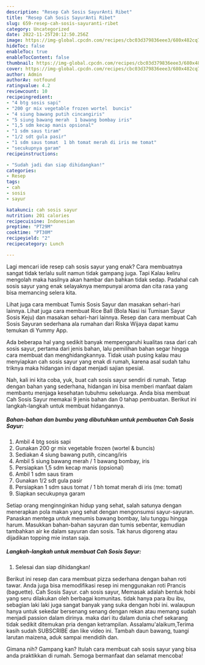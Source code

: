 ```yaml
---
description: "Resep Cah Sosis SayurAnti Ribet"
title: "Resep Cah Sosis SayurAnti Ribet"
slug: 659-resep-cah-sosis-sayuranti-ribet
category: Uncategorized
date: 2022-11-25T20:12:50.256Z
image: https://img-global.cpcdn.com/recipes/cbc03d379836eee3/680x482cq70/cah-sosis-sayur-foto-resep-utama.jpg
hideToc: false
enableToc: true
enableTocContent: false
thumbnail: https://img-global.cpcdn.com/recipes/cbc03d379836eee3/680x482cq70/cah-sosis-sayur-foto-resep-utama.jpg
cover: https://img-global.cpcdn.com/recipes/cbc03d379836eee3/680x482cq70/cah-sosis-sayur-foto-resep-utama.jpg
author: Admin
authorAv: notfound
ratingvalue: 4.2
reviewcount: 10
recipeingredient:
- "4 btg sosis sapi"
- "200 gr mix vegetable frozen wortel  buncis"
- "4 siung bawang putih cincangiris"
- "5 siung bawang merah  1 bawang bombay iris"
- "1,5 sdm kecap manis opsional"
- "1 sdm saus tiram"
- "1/2 sdt gula pasir"
- "1 sdm saus tomat  1 bh tomat merah di iris me tomat"
- "secukupnya garam"
recipeinstructions:

- "Sudah jadi dan siap dihidangkan!"
categories:
- Resep
tags:
- cah
- sosis
- sayur

katakunci: cah sosis sayur 
nutrition: 201 calories
recipecuisine: Indonesian
preptime: "PT29M"
cooktime: "PT30M"
recipeyield: "2"
recipecategory: Lunch

---
```



Lagi mencari ide resep cah sosis sayur yang enak? Cara membuatnya sangat tidak terlalu sulit namun tidak gampang juga. Tapi Kalau keliru mengolah maka hasilnya akan hambar dan bahkan tidak sedap. Padahal cah sosis sayur yang enak selayaknya mempunyai aroma dan cita rasa yang bisa memancing selera kita.


Lihat juga cara membuat Tumis Sosis Sayur dan masakan sehari-hari lainnya. Lihat juga cara membuat Rice Ball (Bola Nasi isi Tumisan Sayur Sosis Keju) dan masakan sehari-hari lainnya. Resep dan cara membuat Cah Sosis Sayuran sederhana ala rumahan dari Riska Wijaya dapat kamu temukan di Yummy App.

Ada beberapa hal yang sedikit banyak mempengaruhi kualitas rasa dari cah sosis sayur, pertama dari jenis bahan, lalu pemilihan bahan segar hingga cara membuat dan menghidangkannya. Tidak usah pusing kalau mau menyiapkan cah sosis sayur yang enak di rumah, karena asal sudah tahu triknya maka hidangan ini dapat menjadi sajian spesial.


Nah, kali ini kita coba, yuk, buat cah sosis sayur sendiri di rumah. Tetap dengan bahan yang sederhana, hidangan ini bisa memberi manfaat dalam membantu menjaga kesehatan tubuhmu sekeluarga. Anda bisa membuat Cah Sosis Sayur memakai 9 jenis bahan dan 0 tahap pembuatan. Berikut ini langkah-langkah untuk membuat hidangannya.

<!--inarticleads1-->

##### Bahan-bahan dan bumbu yang dibutuhkan untuk pembuatan Cah Sosis Sayur:

1. Ambil 4 btg sosis sapi
1. Gunakan 200 gr mix vegetable frozen (wortel &amp; buncis)
1. Sediakan 4 siung bawang putih, cincang/iris
1. Ambil 5 siung bawang merah / 1 bawang bombay, iris
1. Persiapkan 1,5 sdm kecap manis (opsional)
1. Ambil 1 sdm saus tiram
1. Gunakan 1/2 sdt gula pasir
1. Persiapkan 1 sdm saus tomat / 1 bh tomat merah di iris (me: tomat)
1. Siapkan secukupnya garam


Setiap orang menginnginkan hidup yang sehat, salah satunya dengan menerapkan pola makan yang sehat dengan mengonsumsi sayur-sayuran. Panaskan mentega untuk menumis bawang bombay, lalu tunggu hingga harum. Masukkan bahan-bahan sayuran dan tumis sebentar, kemudian tambahkan air ke dalam sayuran dan sosis. Tak harus digoreng atau dijadikan topping mie instan saja. 

<!--inarticleads2-->

##### Langkah-langkah untuk membuat Cah Sosis Sayur:


1. Selesai dan siap dihidangkan!

Berikut ini resep dan cara membuat pizza sederhana dengan bahan roti tawar. Anda juga bisa memodifikasi resep ini menggunakan roti Prancis (baguette). Cah Sosis Sayur. cah sosis sayur, Memasak adalah bentuk hobi yang seru dilakukan oleh berbagai komunitas. tidak hanya para ibu ibu, sebagian laki laki juga sangat banyak yang suka dengan hobi ini. walaupun hanya untuk sekedar bersenang senang dengan rekan atau memang sudah menjadi passion dalam dirinya. maka dari itu dalam dunia chef sekarang tidak sedikit ditemukan pria dengan ketrampilan. Assalamu&#39;alaikum,Terima kasih sudah SUBSCRIBE dan like video ini. Tambah daun bawang, tuangi larutan maizena, aduk sampai mendidih dan. 

Gimana nih? Gampang kan? Itulah cara membuat cah sosis sayur yang bisa anda praktikkan di rumah. Semoga bermanfaat dan selamat mencoba!
